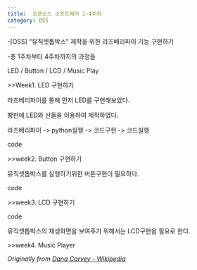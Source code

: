 ```yaml
---
title:  오픈소스 소프트웨어 1-4주차
category: OSS
---
```

<p></p>
<p></p>
<p></p>-[OSS] "뮤직셋톱박스" 제작을 위한 라즈베리파이 기능 구현하기 
<p></p>-총 1주차부터 4주차까지의 과정들
<p></p> LED / Button / LCD / Music Play
<p></p>
<p></p>
<!-- more -->
<p></p>
<p></p>
>>Week1. LED 구현하기

<p></p>라즈베리파이를 통해 먼저 LED를 구현해보았다.
<p></p>빵판에 LED와 선들을 이용하여 제작하였다.
<p></p>라즈베리파이 -> python실행 -> 코드구현 -> 코드실행
<p></p>

code 

<p></p>
<p></p>
>>week2. Button 구현하기

<p></p>뮤직셋톱박스를 실행하기위한 버튼구현이 필요하다.
<p></p>
code

<p></p>
<p></p>
>>week3. LCD 구현하기

code

<p></p>
<p></p>뮤직셋톱박스의 재생화면을 보여주기 위해서는 LCD구현을 필요로 한다.

<p></p>
<p></p>
>>week4. Music Player


_Originally from [Dana Carvey - Wikipedia](https://en.wikipedia.org/wiki/Dana_Carvey)_
